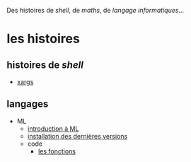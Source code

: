 Des histoires de _shell_, de _maths_, de _langage informatiques_...

# les histoires

## histoires de _shell_

- [xargs](shell/xargs.md)

## langages

- ML
  - [introduction à ML](Langages/ML/intro.md)
  - [installation des dernières versions](Langages/ML/installation.md)
  - code
    - [les fonctions](Langages/ML/code/fonctions.md)


